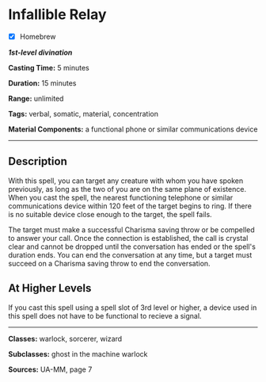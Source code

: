 # Infallible Relay

- [x] Homebrew

***1st-level divination***

**Casting Time:** 5 minutes

**Duration:** 15 minutes

**Range:** unlimited

**Tags:** verbal, somatic, material, concentration

**Material Components:** a functional phone or similar communications device

---

## Description
With this spell, you can target any creature with whom you have spoken previously, as long as the two of you are on the same plane of existence. When you cast the spell, the nearest functioning telephone or similar communications device within 120 feet of the target begins to ring. If there is no suitable device close enough to the target, the spell fails.

The target must make a successful Charisma saving throw or be compelled to answer your call. Once the connection is established, the call is crystal clear and cannot be dropped until the conversation has ended or the spell's duration ends. You can end the conversation at any time, but a target must succeed on a Charisma saving throw to end the conversation.

## At Higher Levels
If you cast this spell using a spell slot of 3rd level or higher, a device used in this spell does not have to be functional to recieve a signal.

---

**Classes:** warlock, sorcerer, wizard

**Subclasses:** ghost in the machine warlock

**Sources:** UA-MM, page 7
